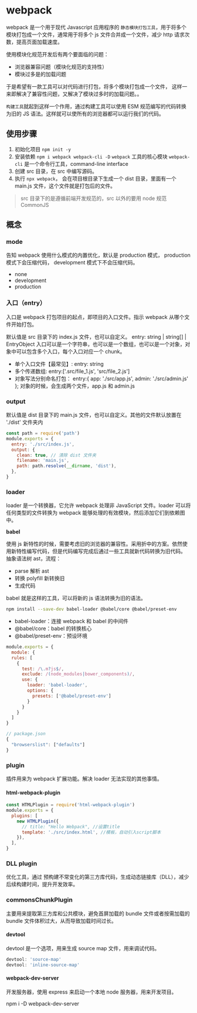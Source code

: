# webpack

webpack 是一个用于现代 Javascript 应用程序的 `静态模块打包工具`，用于将多个模块打包成一个文件，通常用于将多个 js 文件合并成一个文件，减少 http 请求次数，提高页面加载速度。

使用模块化规范开发后有两个要面临的问题：

- 浏览器兼容问题（模块化规范的支持性）
- 模块过多是的加载问题

于是希望有一款工具可以对代码进行打包，将多个模块打包成一个文件， 这样一来即解决了兼容性问题，又解决了模块过多时的加载问题。。

`构建工具`就起到这样一个作用，通过构建工具可以使用 ESM 规范编写的代码转换为旧的 JS 语法。这样就可以使所有的浏览器都可以运行我们的代码。

## 使用步骤

1. 初始化项目 `npm init -y`
2. 安装依赖 `npm i webpack webpack-cli -D`
   `webpack` 工具的核心模块
   `webpack-cli` 是一个命令行工具，command-line interface
3. 创建 src 目录，在 src 中编写源码。
4. 执行 `npx webpack`， 会在项目根目录下生成一个 dist 目录，里面有一个 main.js 文件，这个文件就是打包后的文件。

> src 目录下的是遵循前端开发规范的，src 以外的要用 node 规范 CommonJS

## 概念

### mode

告知 webpack 使用什么模式的内置优化，默认是 production 模式， production 模式下会压缩代码， development 模式下不会压缩代码。

- none
- development
- production

### 入口（entry）

入口是 webpack 打包项目的起点，即项目的入口文件。指示 webpack 从哪个文件开始打包。

默认值是 src 目录下的 index.js 文件，也可以自定义。
entry: string | string[] | EntryObject
入口可以是一个字符串，也可以是一个数组，也可以是一个对象，对象中可以包含多个入口，每个入口对应一个 chunk。

- 单个入口文件【最常见】: entry: string
- 多个传递数组: entry:['.src/file_1.js', 'src/file_2.js']
- 对象写法分别命名打包： entry:{ app: './src/app.js', admin: './src/admin.js' }; 对象的时候，会生成两个文件，app.js 和 admin.js

### output

默认值是 dist 目录下的 main.js 文件，也可以自定义。其他的文件默认放置在 './dist' 文件夹内

```js
const path = require('path')
module.exports = {
  entry: './src/index.js',
  output: {
    clean: true, // 清除 dist 文件夹
    filename: 'main.js',
    path: path.resolve(__dirname, 'dist'),
  },
}
```

### loader

loader 是一个转换器，它允许 webpack 处理非 JavaScript 文件。loader 可以将任何类型的文件转换为 webpack 能够处理的有效模块，然后添加它们到依赖图中。

**babel**

使用 js 新特性的时候，需要考虑旧的浏览器的兼容性。采用折中的方案。依然使用新特性编写代码，但是代码编写完成后通过一些工具就新代码转换为旧代码。
抽象语法树 ast，流程：

- parse 解析 ast
- 转换 polyfill 新转换旧
- 生成代码

babel 就是这样的工具，可以将新的 js 语法转换为旧的语法。

```bash
npm install --save-dev babel-loader @babel/core @babel/preset-env
```

- babel-loader：连接 webpack 和 babel 的中间件
- @babel/core：babel 的转换核心
- @babel/preset-env：预设环境

```js
module.exports = {
  module: {
  rules: [
    {
      test: /\.m?js$/,
      exclude: /(node_modules|bower_components)/,
      use: {
        loader: 'babel-loader',
        options: {
          presets: ['@babel/preset-env']
        }
      }
    }
  ]
}

// package.json
{
  "browserslist": ["defaults"]
}
```

### plugin

插件用来为 webpack 扩展功能。解决 loader 无法实现的其他事情。

#### html-webpack-plugin

```js
const HTMLPlugin = require('html-webpack-plugin')
module.exports = {
  plugins: [
    new HTMLPlugin({
      // title: "Hello Webpack", //设置title
      template: './src/index.html', //模板，自动引入script脚本
    }),
  ],
}
```

### DLL plugin

优化工具，通过 预构建不常变化的第三方库代码，生成动态链接库（DLL），减少后续构建时间，提升开发效率。

### commonsChunkPlugin

主要用来提取第三方库和公共模块，避免首屏加载的 bundle 文件或者按需加载的 bundle 文件体积过大，从而导致加载时间过长。

#### devtool

devtool 是一个选项，用来生成 source map 文件，用来调试代码。

```js
devtool: 'source-map'
devtool: 'inline-source-map'
```

#### webpack-dev-server

开发服务器，使用 express 来启动一个本地 node 服务器，用来开发项目。

npm i -D webpack-dev-server
